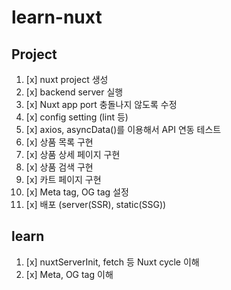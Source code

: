 # learn-nuxt

## Project 

1. [x] nuxt project 생성
2. [x] backend server 실행
3. [x] Nuxt app port 충돌나지 않도록 수정
4. [x] config setting (lint 등)
5. [x] axios, asyncData()를 이용해서 API 연동 테스트
6. [x] 상품 목록 구현
7. [x] 상품 상세 페이지 구현
8. [x] 상품 검색 구현
9. [x] 카트 페이지 구현
10. [x] Meta tag, OG tag 설정
11. [x] 배포 (server(SSR), static(SSG))

## learn

1. [x] nuxtServerInit, fetch 등 Nuxt cycle 이해
2. [x] Meta, OG tag 이해